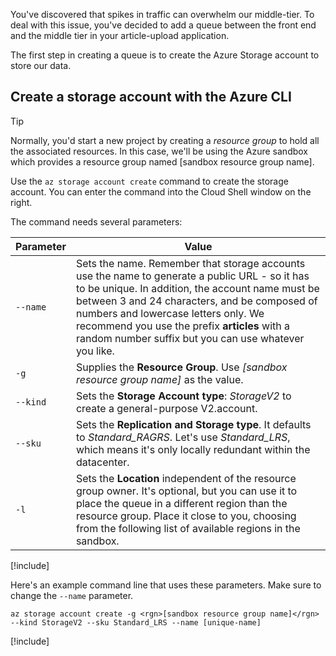 You've discovered that spikes in traffic can overwhelm our middle-tier. To deal with this issue, you've decided to add a queue between the front end and the middle tier in your article-upload application.

The first step in creating a queue is to create the Azure Storage account to store our data.

## Create a storage account with the Azure CLI

> [!TIP] 
> Normally, you'd start a new project by creating a _resource group_ to hold all the associated resources. In this case, we'll be using the Azure sandbox which provides a resource group named <rgn>[sandbox resource group name]</rgn>.

Use the `az storage account create` command to create the storage account. You can enter the command into the Cloud Shell window on the right.

The command needs several parameters:

| Parameter | Value |
|-----------|-------|
| `--name`  | Sets the name. Remember that storage accounts use the name to generate a public URL - so it has to be unique. In addition, the account name must be between 3 and 24 characters, and be composed of numbers and lowercase letters only. We recommend you use the prefix **articles** with a random number suffix but you can use whatever you like. |
| `-g`        | Supplies the **Resource Group**. Use _<rgn>[sandbox resource group name]</rgn>_ as the value. |
| `--kind`    | Sets the **Storage Account type**: _StorageV2_ to create a general-purpose V2.account. |
| `--sku`     | Sets the **Replication and Storage type**. It defaults to _Standard_RAGRS_. Let's use _Standard_LRS_, which means it's only locally redundant within the datacenter. |
| `-l`        | Sets the **Location** independent of the resource group owner. It's optional, but you can use it to place the queue in a different region than the resource group. Place it close to you, choosing from the following list of available regions in the sandbox. |

<!-- Resource selection -->
[!include[](../../../includes/azure-sandbox-regions-first-mention-note.md)]

Here's an example command line that uses these parameters. Make sure to change the `--name` parameter.

```azurecli
az storage account create -g <rgn>[sandbox resource group name]</rgn> --kind StorageV2 --sku Standard_LRS --name [unique-name]
```

<!-- Paste tip-->
[!include[](../../../includes/azure-cloudshell-copy-paste-tip.md)]
